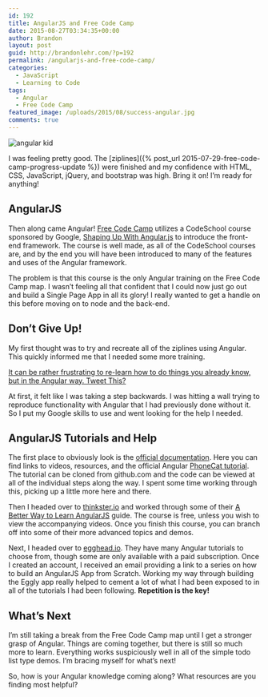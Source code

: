 ```yaml
---
id: 192
title: AngularJS and Free Code Camp
date: 2015-08-27T03:34:35+00:00
author: Brandon
layout: post
guid: http://brandonlehr.com/?p=192
permalink: /angularjs-and-free-code-camp/
categories:
  - JavaScript
  - Learning to Code
tags:
  - Angular
  - Free Code Camp
featured_image: /uploads/2015/08/success-angular.jpg
comments: true
---
```

<img src="{{ site.baseurl }}{{ page.featured_image }}" alt="angular kid" class="" />

I was feeling pretty good. The [ziplines]({% post_url 2015-07-29-free-code-camp-progress-update %}) were finished and my confidence with HTML, CSS, JavaScript, jQuery, and bootstrap was high. Bring it on! I&#8217;m ready for anything!

## AngularJS

Then along came Angular! [Free Code Camp](http://freecodecamp.com/) utilizes a CodeSchool course sponsored by Google, <a href="https://www.codeschool.com/courses/shaping-up-with-angular-js" target="_blank">Shaping Up With Angular.js</a> to introduce the front-end framework. The course is well made, as all of the CodeSchool courses are, and by the end you will have been introduced to many of the features and uses of the Angular framework.

The problem is that this course is the only Angular training on the Free Code Camp map. I wasn&#8217;t feeling all that confident that I could now just go out and build a Single Page App in all its glory! I really wanted to get a handle on this before moving on to node and the back-end.<!--more-->

## Don&#8217;t Give Up!

My first thought was to try and recreate all of the ziplines using Angular. This quickly informed me that I needed some more training.


<a class="tweet-this" href="http://twitter.com/intent/tweet?text=It%20can%20be%20rather%20frustrating%20to%20re-learn%20how%20to%20do%20things%20you%20already%20know%2C%20but%20in%20the%20Angular%20way.%20{{ site.url }}{{page.url }}" target="_blank">It can be rather frustrating to re-learn how to do things you already know, but in the Angular way. Tweet This? <span class="fa fa-twitter"></span></a>

 At first, it felt like I was taking a step backwards. I was hitting a wall trying to reproduce functionality with Angular that I had previously done without it. So I put my Google skills to use and went looking for the help I needed.

## AngularJS Tutorials and Help

The first place to obviously look is the [official documentation](https://angularjs.org/). Here you can find links to videos, resources, and the official Angular [PhoneCat tutorial](https://docs.angularjs.org/tutorial). The tutorial can be cloned from github.com and the code can be viewed at all of the individual steps along the way. I spent some time working through this, picking up a little more here and there.

Then I headed over to [thinkster.io](https://thinkster.io) and worked through some of their [A Better Way to Learn AngularJS](https://thinkster.io/a-better-way-to-learn-angularjs/) guide. The course is free, unless you wish to view the accompanying videos. Once you finish this course, you can branch off into some of their more advanced topics and demos.

Next, I headed over to [egghead.io](https://egghead.io/). They have many Angular tutorials to choose from, though some are only available with a paid subscription. Once I created an account, I received an email providing a link to a series on how to build an AngularJS App from Scratch. Working my way through building the Eggly app really helped to cement a lot of what I had been exposed to in all of the tutorials I had been following. **Repetition is the key!**

## What&#8217;s Next

I&#8217;m still taking a break from the Free Code Camp map until I get a stronger grasp of Angular. Things are coming together, but there is still so much more to learn. Everything works suspiciously well in all of the simple todo list type demos. I&#8217;m bracing myself for what&#8217;s next!

So, how is your Angular knowledge coming along? What resources are you finding most helpful?